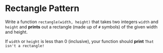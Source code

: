 # Rectangle Pattern

Write a function `rectangle(width, height)` that takes two integers `width` and `height` and **prints** out a rectangle (made up of `#` symbols) of the given width and height.

If `width` or `height` is less than 0 (inclusive), your function should **print** `That isn't a rectangle!`
